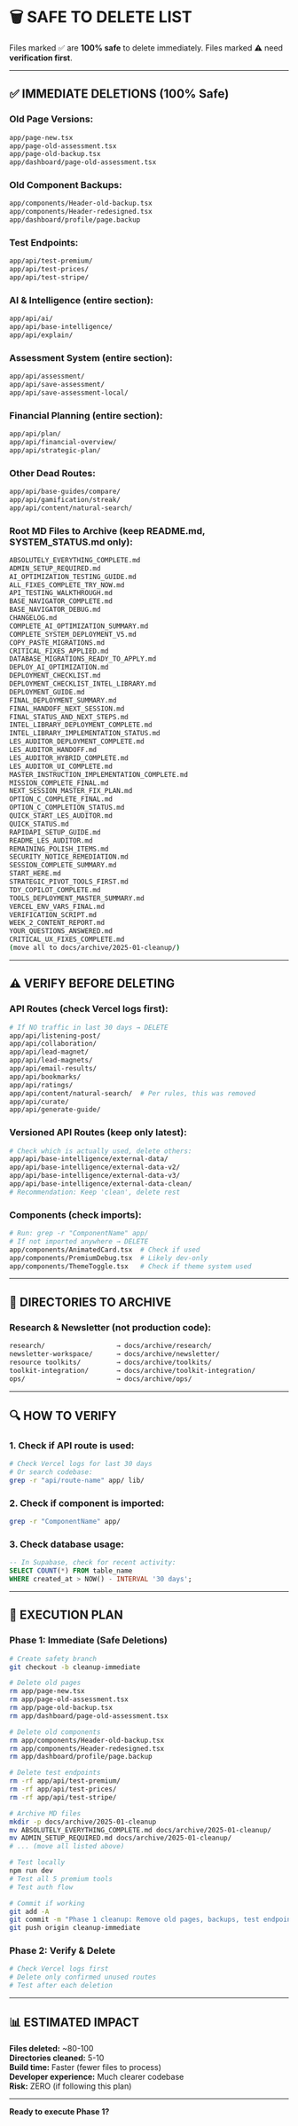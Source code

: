 # 🗑️ SAFE TO DELETE LIST

Files marked ✅ are **100% safe** to delete immediately.
Files marked ⚠️ need **verification first**.

---

## ✅ IMMEDIATE DELETIONS (100% Safe)

### **Old Page Versions:**
```bash
app/page-new.tsx
app/page-old-assessment.tsx
app/page-old-backup.tsx
app/dashboard/page-old-assessment.tsx
```

### **Old Component Backups:**
```bash
app/components/Header-old-backup.tsx
app/components/Header-redesigned.tsx
app/dashboard/profile/page.backup
```

### **Test Endpoints:**
```bash
app/api/test-premium/
app/api/test-prices/
app/api/test-stripe/
```

### **AI & Intelligence (entire section):**
```bash
app/api/ai/
app/api/base-intelligence/
app/api/explain/
```

### **Assessment System (entire section):**
```bash
app/api/assessment/
app/api/save-assessment/
app/api/save-assessment-local/
```

### **Financial Planning (entire section):**
```bash
app/api/plan/
app/api/financial-overview/
app/api/strategic-plan/
```

### **Other Dead Routes:**
```bash
app/api/base-guides/compare/
app/api/gamification/streak/
app/api/content/natural-search/
```

### **Root MD Files to Archive (keep README.md, SYSTEM_STATUS.md only):**
```bash
ABSOLUTELY_EVERYTHING_COMPLETE.md
ADMIN_SETUP_REQUIRED.md
AI_OPTIMIZATION_TESTING_GUIDE.md
ALL_FIXES_COMPLETE_TRY_NOW.md
API_TESTING_WALKTHROUGH.md
BASE_NAVIGATOR_COMPLETE.md
BASE_NAVIGATOR_DEBUG.md
CHANGELOG.md
COMPLETE_AI_OPTIMIZATION_SUMMARY.md
COMPLETE_SYSTEM_DEPLOYMENT_V5.md
COPY_PASTE_MIGRATIONS.md
CRITICAL_FIXES_APPLIED.md
DATABASE_MIGRATIONS_READY_TO_APPLY.md
DEPLOY_AI_OPTIMIZATION.md
DEPLOYMENT_CHECKLIST.md
DEPLOYMENT_CHECKLIST_INTEL_LIBRARY.md
DEPLOYMENT_GUIDE.md
FINAL_DEPLOYMENT_SUMMARY.md
FINAL_HANDOFF_NEXT_SESSION.md
FINAL_STATUS_AND_NEXT_STEPS.md
INTEL_LIBRARY_DEPLOYMENT_COMPLETE.md
INTEL_LIBRARY_IMPLEMENTATION_STATUS.md
LES_AUDITOR_DEPLOYMENT_COMPLETE.md
LES_AUDITOR_HANDOFF.md
LES_AUDITOR_HYBRID_COMPLETE.md
LES_AUDITOR_UI_COMPLETE.md
MASTER_INSTRUCTION_IMPLEMENTATION_COMPLETE.md
MISSION_COMPLETE_FINAL.md
NEXT_SESSION_MASTER_FIX_PLAN.md
OPTION_C_COMPLETE_FINAL.md
OPTION_C_COMPLETION_STATUS.md
QUICK_START_LES_AUDITOR.md
QUICK_STATUS.md
RAPIDAPI_SETUP_GUIDE.md
README_LES_AUDITOR.md
REMAINING_POLISH_ITEMS.md
SECURITY_NOTICE_REMEDIATION.md
SESSION_COMPLETE_SUMMARY.md
START_HERE.md
STRATEGIC_PIVOT_TOOLS_FIRST.md
TDY_COPILOT_COMPLETE.md
TOOLS_DEPLOYMENT_MASTER_SUMMARY.md
VERCEL_ENV_VARS_FINAL.md
VERIFICATION_SCRIPT.md
WEEK_2_CONTENT_REPORT.md
YOUR_QUESTIONS_ANSWERED.md
CRITICAL_UX_FIXES_COMPLETE.md
(move all to docs/archive/2025-01-cleanup/)
```

---

## ⚠️ VERIFY BEFORE DELETING

### **API Routes (check Vercel logs first):**
```bash
# If NO traffic in last 30 days → DELETE
app/api/listening-post/
app/api/collaboration/
app/api/lead-magnet/
app/api/lead-magnets/
app/api/email-results/
app/api/bookmarks/
app/api/ratings/
app/api/content/natural-search/  # Per rules, this was removed
app/api/curate/
app/api/generate-guide/
```

### **Versioned API Routes (keep only latest):**
```bash
# Check which is actually used, delete others:
app/api/base-intelligence/external-data/
app/api/base-intelligence/external-data-v2/
app/api/base-intelligence/external-data-v3/
app/api/base-intelligence/external-data-clean/
# Recommendation: Keep 'clean', delete rest
```

### **Components (check imports):**
```bash
# Run: grep -r "ComponentName" app/
# If not imported anywhere → DELETE
app/components/AnimatedCard.tsx  # Check if used
app/components/PremiumDebug.tsx  # Likely dev-only
app/components/ThemeToggle.tsx   # Check if theme system used
```

---

## 📁 DIRECTORIES TO ARCHIVE

### **Research & Newsletter (not production code):**
```bash
research/                  → docs/archive/research/
newsletter-workspace/      → docs/archive/newsletter/
resource toolkits/         → docs/archive/toolkits/
toolkit-integration/       → docs/archive/toolkit-integration/
ops/                       → docs/archive/ops/
```

---

## 🔍 HOW TO VERIFY

### **1. Check if API route is used:**
```bash
# Check Vercel logs for last 30 days
# Or search codebase:
grep -r "api/route-name" app/ lib/
```

### **2. Check if component is imported:**
```bash
grep -r "ComponentName" app/
```

### **3. Check database usage:**
```sql
-- In Supabase, check for recent activity:
SELECT COUNT(*) FROM table_name 
WHERE created_at > NOW() - INTERVAL '30 days';
```

---

## 🚀 EXECUTION PLAN

### **Phase 1: Immediate (Safe Deletions)**
```bash
# Create safety branch
git checkout -b cleanup-immediate

# Delete old pages
rm app/page-new.tsx
rm app/page-old-assessment.tsx
rm app/page-old-backup.tsx
rm app/dashboard/page-old-assessment.tsx

# Delete old components
rm app/components/Header-old-backup.tsx
rm app/components/Header-redesigned.tsx
rm app/dashboard/profile/page.backup

# Delete test endpoints
rm -rf app/api/test-premium/
rm -rf app/api/test-prices/
rm -rf app/api/test-stripe/

# Archive MD files
mkdir -p docs/archive/2025-01-cleanup
mv ABSOLUTELY_EVERYTHING_COMPLETE.md docs/archive/2025-01-cleanup/
mv ADMIN_SETUP_REQUIRED.md docs/archive/2025-01-cleanup/
# ... (move all listed above)

# Test locally
npm run dev
# Test all 5 premium tools
# Test auth flow

# Commit if working
git add -A
git commit -m "Phase 1 cleanup: Remove old pages, backups, test endpoints, archive docs"
git push origin cleanup-immediate
```

### **Phase 2: Verify & Delete**
```bash
# Check Vercel logs first
# Delete only confirmed unused routes
# Test after each deletion
```

---

## 📊 ESTIMATED IMPACT

**Files deleted:** ~80-100  
**Directories cleaned:** 5-10  
**Build time:** Faster (fewer files to process)  
**Developer experience:** Much clearer codebase  
**Risk:** ZERO (if following this plan)

---

**Ready to execute Phase 1?**

